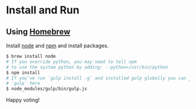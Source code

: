 # Install and Run
## Using [Homebrew](http://brew.sh)

Install [node](https://nodejs.org/en/) and [npm](https://www.npmjs.com/) and install packages.

```bash
$ brew install node
# If you override python, you may need to tell npm
# to use the system python by adding: --python=/usr/bin/python
$ npm install
# If you've run `gulp install -g` and installed gulp globally you can just type
# `gulp` here
$ node_modules/gulp/bin/gulp.js
```

Happy voting!